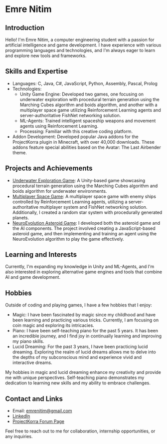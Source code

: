 # Emre Nitim

## Introduction
Hello! I'm Emre Nitim, a computer engineering student with a passion for artificial intelligence and game development. I have experience with various programming languages and technologies, and I'm always eager to learn and explore new tools and frameworks.

## Skills and Expertise
- Languages: C, Java, C#, JavaScript, Python, Assembly, Pascal, Prolog
- Technologies:
  - Unity Game Engine: Developed two games, one focusing on underwater exploration with procedural terrain generation using the Marching Cubes algorithm and boids algorithm, and another with a multiplayer space game utilizing Reinforcement Learning agents and server-authoritative FishNet networking solution.
  - ML-Agents: Trained intelligent spaceship weapons and movement agents using Reinforcement Learning.
  - Processing: Familiar with this creative coding platform.
- Addon Development: Developed popular Java addons for the ProjectKorra plugin in Minecraft, with over 40,000 downloads. These addons feature special abilities based on the Avatar: The Last Airbender theme.

## Projects and Achievements
- [Underwater Exploration Game](https://github.com/emrenitim/underwater-exploration-game): A Unity-based game showcasing procedural terrain generation using the Marching Cubes algorithm and boids algorithm for underwater environments.
- [Multiplayer Space Game](https://github.com/emrenitim/multiplayer-space-game): A multiplayer space game with enemy ships controlled by Reinforcement Learning agents, utilizing a server-authoritative multiplayer system and FishNet networking solution. Additionally, I created a random star system with procedurally generated planets.
- [NeuroEvolution Asteroid Game](https://github.com/emrenitim/neuroevolution-asteroid-game): I developed both the asteroid game and the AI components. The project involved creating a JavaScript-based asteroid game, and then implementing and training an agent using the NeuroEvolution algorithm to play the game effectively.

## Learning and Interests
Currently, I'm expanding my knowledge in Unity and ML-Agents, and I'm also interested in exploring alternative game engines and tools that combine AI and game development.

## Hobbies
Outside of coding and playing games, I have a few hobbies that I enjoy:

- Magic: I have been fascinated by magic since my childhood and have been learning and practicing various tricks. Currently, I am focusing on coin magic and exploring its intricacies.
- Piano: I have been self-teaching piano for the past 5 years. It has been an incredible journey, and I find joy in continually learning and improving my piano skills.
- Lucid Dreaming: For the past 3 years, I have been practicing lucid dreaming. Exploring the realm of lucid dreams allows me to delve into the depths of my subconscious mind and experience vivid and interactive dreams.

My hobbies in magic and lucid dreaming enhance my creativity and provide me with unique perspectives. Self-teaching piano demonstrates my dedication to learning new skills and my ability to embrace challenges.

## Contact and Links
- Email: emrenitim@gmail.com
- [LinkedIn](https://www.linkedin.com/in/emrenitim)
- [ProjectKorra Forum Page](https://projectkorra.com/forum/members/emre-nitim.18109/)

Feel free to reach out to me for collaboration, internship opportunities, or any inquiries.


